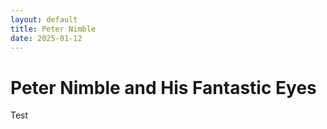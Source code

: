 ```yaml
---
layout: default
title: Peter Nimble
date: 2025-01-12
---
```


# Peter Nimble and His Fantastic Eyes
Test
